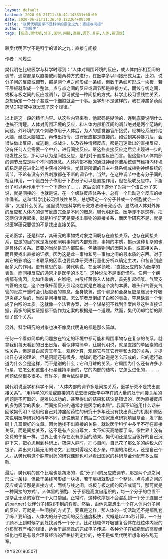 ```yaml
---
layout: default
Lastmod: 2020-06-21T11:36:42.145831+00:00
date: 2020-06-21T11:36:40.122364+00:00
title: "驳樊代明医学不是科学的谬论之九：直接与间接"
author: "司履生"
tags: [反应,樊代明,分子,医学,间接,直接,调节,关系,人体,新语丝]
---
```


驳樊代明医学不是科学的谬论之九：直接与间接

作者：司履生

樊代明在比较医学与科学时写到：“人体对周围环境的反应，或人体内部相互间的调节，通常都是以直接或间接两种方式进行，在医学多以间接形式为主。比如，说分子间的反应或调节，那是两个点之间形成一条线，但数干条线可形成一块板，若干层板就形成一个整体。点与点之间的反应或调节那是直接方式，而线与线之间，或板与板之间的反应或调节，那可就是一种间接的方式。科学比较习惯线性关系，总想确定一个分子甚或一个细胞就会一个事。医学却不是这样的，我在肿瘤多药耐药MDR研究中就发现了这个规律。”

以上是这一段的精华内容。从这些内容来看，他起码是糊涂的，连到底要说明什么也搞不清楚。人体对周围环境的反应，和人体内部相互间的调节绝对是两个范畴的问题。外环境的某个刺激作用于人体后，为人的感觉器官所接受，经神经系统传给大脑，经过大脑加工，再传出指令，进行反应都是直接的。如受到某种暴力后，会很快做出反应，或逃跑，或战斗，以及各种情绪反应，都是迅速做出的直接反应，没有任何人会需要一个中介，进行间接反应。继这些直接反应之后会出现进一步的继发性反应，那可以认为是间接反应，是相对于直接反应而言。但这些和人体内部的调节反应是两个不同的概念。人体内部不断的通过神经体液系统调节维持内环境的稳定是在进化过程中获得的特性，尤其是所谓的自主神经系统或植物神经系统的调节，不论有没有外界刺激都在不断的调节中。当然，在这种调节中也有分子间的相互作用，一个蛋白分子作用于下游分子可以是直接作用，但在级联反应中，下游分子可以再作用于下一个下游分子……，这后面的下游分子对第一个蛋白分子来说，就是间接的。也就是说，在一个级联反应体系中，总有一个启动这个反应的始作俑者。这和“科学比较习惯线性关系，总想确定一个分子甚或一个细胞就会一个事”，又是什么关系。这里说的是科学的研究方法和研究活动，显然和人体对外界的反应和人体内的调节反应完全是不同的概念。樊代明还说，医学却不是这样。把这两句话连起来，就是科学研究是要找出事物的直接关系，而医学研究不是，就是说医学研究要做的不是找出直接关系。

无论医学，还是科学，其研究的事物或对象之间既存在直接关系，也存在间接关系，应激的目的就是发现和阐明事物的内部规律，事物的本质，揭示这种复杂的也是具体的关系。首要的当然是其内部联系，包括事物间的因果关系，或直接关系，而且要找出直接的证据。因为这是此一事物和另一事物之间的最本质的东西。对于其它的影响这二者联系的因素也要具体研究进行量化分析以确定主次，和各自到底起多大的作用。更有意思的是，樊代明说，在医学领域，“直接反应的多为医学的表象，而间接反应的通常才是医学的本质”。这种说法不是很奇怪吗。任何一个疾病都有病因，比如传染病，白喉吧，白喉杆菌侵入人体后，首先引起咽喉、气管支气管的炎症，这个白喉杆菌侵入引起炎症就是白喉这个病的本质。喉头和气管支气管的炎症严重时会引起患者的窒息，全身缺氧，这个窒息和全身反应是继发于呼吸道炎症之后的，当然是间接反应。怎么前者反倒成了白喉的表象，窒息缺氧一个倒成了白喉的本质。这就像一个法官办案，对一个谋杀犯不找到作案凶器这种直接证据，再多的间接证据都不能作为定案的根据是一个道理。然而，樊代明却恰恰的颠倒了这个关系。

另外，科学研究的对象也决不像樊代明说的都是那么简单。

任何一个看似简单的问题放在特定的环境中都可能和周围事物存在复杂的关系。就拿我们每天看到的日出日落，看似非常简单，让樊代明说，就是直接的单因素的线性关系，但是哥白尼穷其毕生，观察计算，观察它与其它行星和太阳的关系，才提出日心说的理论。但是问题还有很多，地球的运行轨道是怎么形成的，它的运行轨道为什么会是这样，而不是别的什么；它和月球的关系，它周围为什么还有许多小行星，它怎么和这些小行星维持平衡的，它的内部的结构，它怎么进化的，……，问题依然很多很多。有许多，至今依然是谜。

樊代明说医学和科学不同，“人体内部的调节多是间接关系，医学研究不是找出直接关系”。“用科学的方法或直接的方法去研究医学中存在的大量的处于间接关系的问题是不可取的、是难以成功的，甚至得出的结果和结论是错误的。因为直接反应的多为医学的表象，而间接反应的通常才是医学的本质”。我真不知道用什么话来回敬樊代明？他用他自己对肿瘤耐药性的研究十多年还没有找出真正的机制和原因来说明医学研究和科学不同，还说他拿了前后三个国家重点研究项目基金，发了起码十几篇很好的文章。因为他找不出直接的关系，就说医学科学中多半不存在直接关系，而是间接关系，这不是有点妄自尊大，太不知天高地厚了吗。像世界上没有免费的午餐一样，世界上也不存在没有原因的结果。樊代明还是应当很好的自己沉静下来，把心思用到科研上，夜深人静时，扪心自问，自己花了那么多的纳税人的银子，弄出来几篇无用的论文，到底对得起父老乡亲，中国的纳税人，还是自己个人。从樊代明这个肿瘤耐药的研究课题也可以看出国家的科研基金分配有多么腐败。

最后，樊代明的这个比喻也是胡凑的，说“分子间的反应或调节，那是两个点之间形成一条线，但数干条线可形成一块板，若干层板就形成一个整体。点与点之间的反应或调节那是直接方式，而线与线之间，或板与板之间的反应或调节，那可就是一种间接的方式”。人体里的细胞、分子都是高度自组织的，每一个分子的位置不是杂乱无章的塞在一个大口袋里。正常时，这种秩序是不会混乱到一个分子连自己的partner( 伙伴分子)都找不到的程度。然后，由他凭空想出一个在人体内分子间的反应，可就是一种间接的方式了。要真是这样，那人体的一切活动还不是都乱套了吗？要知道，人体内的分子之间的反应速度极快，大概是以atto秒计算，一个分子顾不上到时候才到处找另外一个分子。比如线粒体呼吸链复合体在线粒体内膜的分布就有严格的规律，适合于最高效的完成电子传递。各种分子在细胞里的高度组织化也都是有最合理最经济的严格排列定位的，绝不是如樊代明所想象的杂乱无章。

(XYS20190507)

